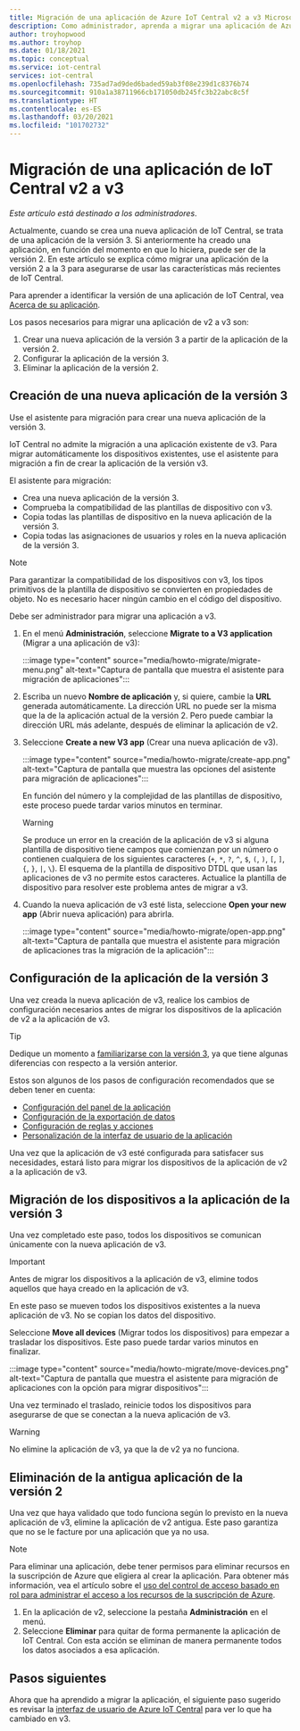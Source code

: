 ```yaml
---
title: Migración de una aplicación de Azure IoT Central v2 a v3 Microsoft Docs
description: Como administrador, aprenda a migrar una aplicación de Azure IoT Central v2 a v3
author: troyhopwood
ms.author: troyhop
ms.date: 01/18/2021
ms.topic: conceptual
ms.service: iot-central
services: iot-central
ms.openlocfilehash: 735ad7ad9ded6baded59ab3f08e239d1c8376b74
ms.sourcegitcommit: 910a1a38711966cb171050db245fc3b22abc8c5f
ms.translationtype: HT
ms.contentlocale: es-ES
ms.lasthandoff: 03/20/2021
ms.locfileid: "101702732"
---
```

# <a name="migrate-your-v2-iot-central-application-to-v3"></a>Migración de una aplicación de IoT Central v2 a v3

*Este artículo está destinado a los administradores*.

Actualmente, cuando se crea una nueva aplicación de IoT Central, se trata de una aplicación de la versión 3. Si anteriormente ha creado una aplicación, en función del momento en que lo hiciera, puede ser de la versión 2. En este artículo se explica cómo migrar una aplicación de la versión 2 a la 3 para asegurarse de usar las características más recientes de IoT Central.

Para aprender a identificar la versión de una aplicación de IoT Central, vea [Acerca de su aplicación](howto-get-app-info.md).

Los pasos necesarios para migrar una aplicación de v2 a v3 son:

1. Crear una nueva aplicación de la versión 3 a partir de la aplicación de la versión 2.
1. Configurar la aplicación de la versión 3.
1. Eliminar la aplicación de la versión 2.

## <a name="create-a-new-v3-application"></a>Creación de una nueva aplicación de la versión 3

Use el asistente para migración para crear una nueva aplicación de la versión 3.

IoT Central no admite la migración a una aplicación existente de v3. Para migrar automáticamente los dispositivos existentes, use el asistente para migración a fin de crear la aplicación de la versión v3.

El asistente para migración:

- Crea una nueva aplicación de la versión 3.
- Comprueba la compatibilidad de las plantillas de dispositivo con v3.
- Copia todas las plantillas de dispositivo en la nueva aplicación de la versión 3.
- Copia todas las asignaciones de usuarios y roles en la nueva aplicación de la versión 3.

> [!NOTE]
> Para garantizar la compatibilidad de los dispositivos con v3, los tipos primitivos de la plantilla de dispositivo se convierten en propiedades de objeto. No es necesario hacer ningún cambio en el código del dispositivo.

Debe ser administrador para migrar una aplicación a v3.

1. En el menú **Administración**, seleccione **Migrate to a V3 application** (Migrar a una aplicación de v3):

    :::image type="content" source="media/howto-migrate/migrate-menu.png" alt-text="Captura de pantalla que muestra el asistente para migración de aplicaciones":::

1. Escriba un nuevo **Nombre de aplicación** y, si quiere, cambie la **URL** generada automáticamente. La dirección URL no puede ser la misma que la de la aplicación actual de la versión 2. Pero puede cambiar la dirección URL más adelante, después de eliminar la aplicación de v2.

1. Seleccione **Create a new V3 app** (Crear una nueva aplicación de v3).

    :::image type="content" source="media/howto-migrate/create-app.png" alt-text="Captura de pantalla que muestra las opciones del asistente para migración de aplicaciones":::

    En función del número y la complejidad de las plantillas de dispositivo, este proceso puede tardar varios minutos en terminar.

    > [!Warning]
    > Se produce un error en la creación de la aplicación de v3 si alguna plantilla de dispositivo tiene campos que comienzan por un número o contienen cualquiera de los siguientes caracteres (`+`, `*`, `?`, `^`, `$`, `(`, `)`, `[`, `]`, `{`, `}`, `|`, `\`). El esquema de la plantilla de dispositivo DTDL que usan las aplicaciones de v3 no permite estos caracteres. Actualice la plantilla de dispositivo para resolver este problema antes de migrar a v3.

1. Cuando la nueva aplicación de v3 esté lista, seleccione **Open your new app** (Abrir nueva aplicación) para abrirla.

    :::image type="content" source="media/howto-migrate/open-app.png" alt-text="Captura de pantalla que muestra el asistente para migración de aplicaciones tras la migración de la aplicación":::

## <a name="configure-the-v3-application"></a>Configuración de la aplicación de la versión 3

Una vez creada la nueva aplicación de v3, realice los cambios de configuración necesarios antes de migrar los dispositivos de la aplicación de v2 a la aplicación de v3.

> [!TIP]
> Dedique un momento a [familiarizarse con la versión 3](overview-iot-central-tour.md#navigate-your-application), ya que tiene algunas diferencias con respecto a la versión anterior.

Estos son algunos de los pasos de configuración recomendados que se deben tener en cuenta:

- [Configuración del panel de la aplicación](howto-add-tiles-to-your-dashboard.md)
- [Configuración de la exportación de datos](howto-export-data.md)
- [Configuración de reglas y acciones](quick-configure-rules.md)
- [Personalización de la interfaz de usuario de la aplicación](howto-customize-ui.md)

Una vez que la aplicación de v3 esté configurada para satisfacer sus necesidades, estará listo para migrar los dispositivos de la aplicación de v2 a la aplicación de v3.

## <a name="move-your-devices-to-the-v3-application"></a>Migración de los dispositivos a la aplicación de la versión 3

Una vez completado este paso, todos los dispositivos se comunican únicamente con la nueva aplicación de v3.

> [!IMPORTANT]
> Antes de migrar los dispositivos a la aplicación de v3, elimine todos aquellos que haya creado en la aplicación de v3.

En este paso se mueven todos los dispositivos existentes a la nueva aplicación de v3. No se copian los datos del dispositivo.

Seleccione **Move all devices** (Migrar todos los dispositivos) para empezar a trasladar los dispositivos. Este paso puede tardar varios minutos en finalizar.

:::image type="content" source="media/howto-migrate/move-devices.png" alt-text="Captura de pantalla que muestra el asistente para migración de aplicaciones con la opción para migrar dispositivos":::

Una vez terminado el traslado, reinicie todos los dispositivos para asegurarse de que se conectan a la nueva aplicación de v3.

> [!WARNING]
> No elimine la aplicación de v3, ya que la de v2 ya no funciona.

## <a name="delete-your-old-v2-application"></a>Eliminación de la antigua aplicación de la versión 2

Una vez que haya validado que todo funciona según lo previsto en la nueva aplicación de v3, elimine la aplicación de v2 antigua. Este paso garantiza que no se le facture por una aplicación que ya no usa.

> [!Note]
> Para eliminar una aplicación, debe tener permisos para eliminar recursos en la suscripción de Azure que eligiera al crear la aplicación. Para obtener más información, vea el artículo sobre el [uso del control de acceso basado en rol para administrar el acceso a los recursos de la suscripción de Azure](../../role-based-access-control/role-assignments-portal.md).

1. En la aplicación de v2, seleccione la pestaña **Administración** en el menú.
2. Seleccione **Eliminar** para quitar de forma permanente la aplicación de IoT Central. Con esta acción se eliminan de manera permanente todos los datos asociados a esa aplicación.

## <a name="next-steps"></a>Pasos siguientes

Ahora que ha aprendido a migrar la aplicación, el siguiente paso sugerido es revisar la [interfaz de usuario de Azure IoT Central](overview-iot-central-tour.md) para ver lo que ha cambiado en v3.